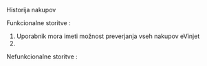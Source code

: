 Historija nakupov

Funkcionalne storitve :
1. Uporabnik mora imeti možnost preverjanja vseh nakupov eVinjet
2. 

Nefunkcionalne storitve :

